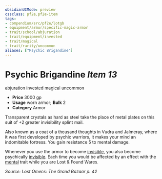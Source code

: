 ```yaml
---
obsidianUIMode: preview
cssclass: pf2e,pf2e-item
tags:
- compendium/src/pf2e/lotgb
- equipment/armor/specific-magic-armor 
- trait/school/abjuration
- trait/equipment/invested
- trait/magical
- trait/rarity/uncommon
aliases: ["Psychic Brigandine"]
---
```

# Psychic Brigandine *Item 13*  
[abjuration](abjuration.md)  [invested](invested.md)  [magical](magical.md)  [uncommon](uncommon.md)  

- **Price** 3000 gp
- **Usage** worn armor; **Bulk** 2
- **Category** Armor

Transparent crystals as hard as steel take the place of metal plates on this suit of +2 greater invisibility splint mail.

Also known as a coat of a thousand thoughts in Vudra and Jalmeray, where it was first developed by psychic warriors, it makes your mind an indomitable fortress. You gain resistance 5 to mental damage.

Whenever you use the armor to become [invisible](conditions.md#Invisible), you also become psychically [invisible](conditions.md#Invisible). Each time you would be affected by an effect with the [mental](mental.md) trait while you are Lost & Found Wares.

*Source: Lost Omens: The Grand Bazaar p. 42*